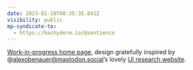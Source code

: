 ```yaml
---
date: 2023-01-10T00:35:35.841Z
visibility: public
mp-syndicate-to:
  - https://hachyderm.io/@sentience
---
```

[Work-in-progress home page](https://deploy-preview-16--kevinyank.netlify.app), design gratefully inspired by @alexobenauer@mastodon.social’s lovely [UI research website](https://alexanderobenauer.com/).
